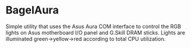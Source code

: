 ﻿# BagelAura

Simple utility that uses the Asus Aura COM interface to control the RGB lights on Asus motherboard I/O panel and G.Skill DRAM sticks. Lights are illuminated green->yellow->red according to total CPU utilization.